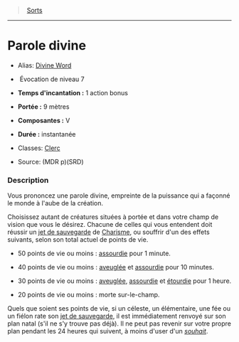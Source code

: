 ﻿> [Sorts](hd_spells.md)

---

# Parole divine

- Alias: [Divine Word](srd_spells_divine_word.md)

-  Évocation de niveau 7

- **Temps d'incantation :** 1 action bonus

- **Portée :** 9 mètres

- **Composantes :** V</Components-->

- **Durée :** instantanée

- Classes: [Clerc](hd_cleric.md)

- Source: (MDR p)(SRD)

### Description

Vous prononcez une parole divine, empreinte de la puissance qui a façonné le monde à l'aube de la création.

Choisissez autant de créatures situées à portée et dans votre champ de vision que vous le désirez. Chacune de celles qui vous entendent doit réussir un [jet de sauvegarde](hd_abilities_jets_de_sauvegarde.md) de [Charisme](hd_abilities_charisma.md), ou souffrir d'un des effets suivants, selon son total actuel de points de vie.

* 50 points de vie ou moins : [assourdie](hd_conditions_assourdi.md) pour 1 minute.

* 40 points de vie ou moins : [aveuglée](hd_conditions_aveugle.md) et [assourdie](hd_conditions_assourdi.md) pour 10 minutes.

* 30 points de vie ou moins : [aveuglée](hd_conditions_aveugle.md), [assourdie](hd_conditions_assourdi.md) et [étourdie](hd_conditions_etourdi.md) pour 1 heure.

* 20 points de vie ou moins : morte sur-le-champ.

Quels que soient ses points de vie, si un céleste, un élémentaire, une fée ou un fiélon rate son [jet de sauvegarde](hd_abilities_jets_de_sauvegarde.md), il est immédiatement renvoyé sur son plan natal (s'il ne s'y trouve pas déjà). Il ne peut pas revenir sur votre propre plan pendant les 24 heures qui suivent, à moins d'user d'un _[souhait](hd_spells_souhait.md)_.

